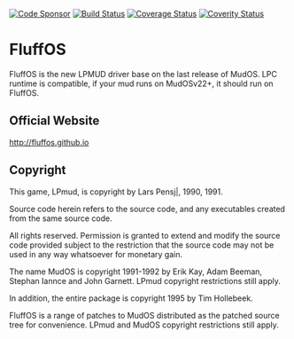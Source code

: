 [![Code Sponsor](https://app.codesponsor.io/embed/vwCCXRPND1B8mmAMKp2H5HTe/fluffos/fluffos.svg)](https://app.codesponsor.io/link/vwCCXRPND1B8mmAMKp2H5HTe/fluffos/fluffos)
[![Build Status](https://travis-ci.org/fluffos/fluffos.svg)](https://travis-ci.org/fluffos/fluffos)
[![Coverage Status](https://coveralls.io/repos/github/fluffos/fluffos/badge.svg?branch=master)](https://coveralls.io/github/fluffos/fluffos?branch=master)
[![Coverity Status](https://scan.coverity.com/projects/483/badge.svg)](https://scan.coverity.com/projects/483)

FluffOS
=======

FluffOS is the new LPMUD driver base on the last release of MudOS.
LPC runtime is compatible, if your mud runs on MudOSv22+, it should run on FluffOS.

Official Website
---------------
<http://fluffos.github.io>

Copyright
---------
This game, LPmud, is copyright by Lars Pensj|, 1990, 1991.

Source code herein refers to the source code, and any executables
created from the same source code.

All rights reserved.  Permission is granted to extend and modify the
source code provided subject to the restriction that the source code may
not be used in any way whatsoever for monetary gain.

The name MudOS is copyright 1991-1992 by Erik Kay, Adam Beeman, Stephan Iannce
and John Garnett.  LPmud copyright restrictions still apply.

In addition, the entire package is copyright 1995 by Tim Hollebeek.

FluffOS is a range of patches to MudOS distributed as the patched source tree for convenience.
LPmud and MudOS copyright restrictions still apply.
